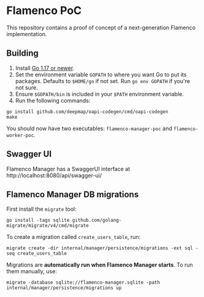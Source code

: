 # Flamenco PoC

This repository contains a proof of concept of a next-generation Flamenco implementation.

## Building

1. Install [Go 1.17 or newer](https://go.dev/).
2. Set the environment variable `GOPATH` to where you want Go to put its packages. Defaults to `$HOME/go` if not set. Run `go env GOPATH` if you're not sure.
3. Ensure `$GOPATH/bin` is included in your `$PATH` environment variable.
4. Run the following commands:

```
go install github.com/deepmap/oapi-codegen/cmd/oapi-codegen
make
```

You should now have two executables: `flamenco-manager-poc` and `flamenco-worker-poc`.

## Swagger UI

Flamenco Manager has a SwaggerUI interface at http://localhost:8080/api/swagger-ui/

## Flamenco Manager DB migrations

First install the `migrate` tool:

```
go install -tags sqlite github.com/golang-migrate/migrate/v4/cmd/migrate
```

To create a migration called `create_users_table`, run:

```
migrate create -dir internal/manager/persistence/migrations -ext sql -seq create_users_table
```

Migrations are **automatically run when Flamenco Manager starts**. To run them manually, use:

```
migrate -database sqlite://flamenco-manager.sqlite -path internal/manager/persistence/migrations up
```
